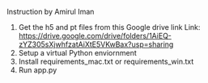 Instruction by Amirul Iman 

1. Get the h5 and pt files from this Google drive link
   Link: https://drive.google.com/drive/folders/1AiEQ-zYZ305sXjwhfzatAiXtE5VKwBax?usp=sharing 
2. Setup a virtual Python enviornment
3. Install requirements_mac.txt or requirements_win.txt
4. Run app.py
